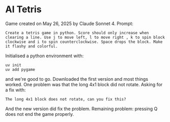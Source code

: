 # AI Tetris

Game created on May 26, 2025 by Claude Sonnet 4. Prompt:

```text
Create a tetris game in python. Score should only increase when clearing a line. Use j to move left, l to move right , k to spin block clockwise and i to spin counterclockwise. Space drops the block. Make it flashy and colorful.
```

Initialised a python environment with:

```fish
uv init
uv add pygame
```

and we're good to go. Downloaded the first version and most things worked. One
problem was that the long 4x1 block did not rotate. Asking for a fix with:

```text
The long 4x1 block does not rotate, can you fix this?
```

And the new version did fix the problem. Remaining problem: pressing Q does not
end the game properly.